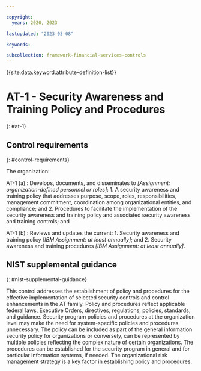 ```yaml
---

copyright:
  years: 2020, 2023

lastupdated: "2023-03-08"

keywords:

subcollection: framework-financial-services-controls
---
```


{{site.data.keyword.attribute-definition-list}}

               
# AT-1 - Security Awareness and Training Policy and Procedures
{: #at-1}

## Control requirements
{: #control-requirements}

The organization:

AT-1 (a)
    : Develops, documents, and disseminates to _[Assignment: organization-defined personnel or roles]_:
      1. A security awareness and training policy that addresses purpose, scope, roles, responsibilities, management commitment, coordination among organizational entities, and compliance; and
      2. Procedures to facilitate the implementation of the security awareness and training policy and associated security awareness and training controls; and

AT-1 (b)
    : Reviews and updates the current:
      1. Security awareness and training policy _[IBM Assignment: at least annually]_; and
      2. Security awareness and training procedures _[IBM Assignment: at least annually]_.

## NIST supplemental guidance
{: #nist-supplemental-guidance}

This control addresses the establishment of policy and procedures for the effective implementation of selected security controls and control enhancements in the AT family. Policy and procedures reflect applicable federal laws, Executive Orders, directives, regulations, policies, standards, and guidance. Security program policies and procedures at the organization level may make the need for system-specific policies and procedures unnecessary. The policy can be included as part of the general information security policy for organizations or conversely, can be represented by multiple policies reflecting the complex nature of certain organizations. The procedures can be established for the security program in general and for particular information systems, if needed. The organizational risk management strategy is a key factor in establishing policy and procedures.





